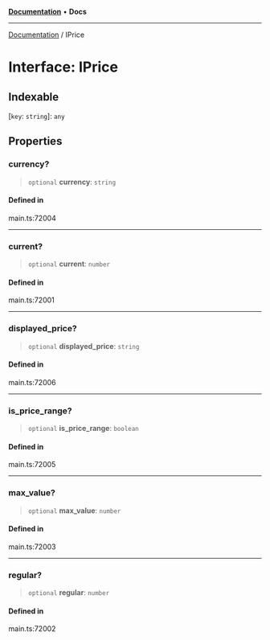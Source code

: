 [**Documentation**](../README.md) • **Docs**

***

[Documentation](../globals.md) / IPrice

# Interface: IPrice

## Indexable

 \[`key`: `string`\]: `any`

## Properties

### currency?

> `optional` **currency**: `string`

#### Defined in

main.ts:72004

***

### current?

> `optional` **current**: `number`

#### Defined in

main.ts:72001

***

### displayed\_price?

> `optional` **displayed\_price**: `string`

#### Defined in

main.ts:72006

***

### is\_price\_range?

> `optional` **is\_price\_range**: `boolean`

#### Defined in

main.ts:72005

***

### max\_value?

> `optional` **max\_value**: `number`

#### Defined in

main.ts:72003

***

### regular?

> `optional` **regular**: `number`

#### Defined in

main.ts:72002
